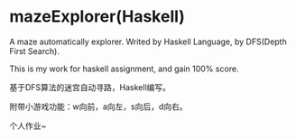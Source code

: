 # mazeExplorer(Haskell)
A maze automatically explorer. Writed by Haskell Language, by DFS(Depth First Search).

This is my work for haskell assignment, and gain 100% score.

基于DFS算法的迷宫自动寻路，Haskell编写。

附带小游戏功能：w向前，a向左，s向后，d向右。

个人作业~
